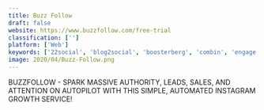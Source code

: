 ```yaml
---
title: Buzz Follow
draft: false 
website: https://www.buzzfollow.com/free-trial
classification: ['']
platform: ['Web']
keywords: ['22social', 'blog2social', 'boosterberg', 'combin', 'engage.social', 'facebook_apps_and_tabs', 'jooicer', 'kicksta', 'remarketing.io', 'soundcloud_helper', 'the_social_press_kit', 'viralcontentbee', 'oneall']
image: 2020/04/Buzz-Follow.png
---
```

BUZZFOLLOW - SPARK MASSIVE AUTHORITY, LEADS, SALES, AND ATTENTION ON AUTOPILOT WITH THIS SIMPLE, AUTOMATED INSTAGRAM GROWTH SERVICE!